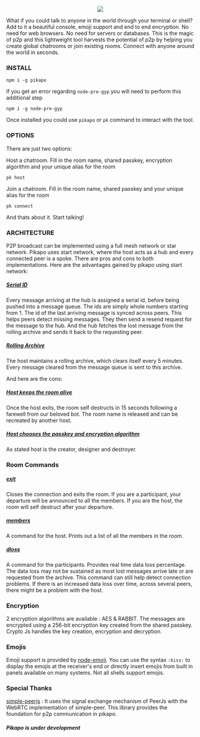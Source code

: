 <p align="center"> <img src="https://raw.githubusercontent.com/zaygozi/pikapo/master/pikapo-logo.png"> </p>

What if you could talk to anyone in the world through your terminal or shell? Add to it a beautiful console, emoji support and end to end encryption. No need for web browsers. No need for servers or databases. This is the magic of p2p and this lightweight tool harvests the potential of p2p by helping you create global chatrooms or join existing rooms. Connect with anyone around the world in seconds.

### INSTALL

```
npm i -g pikapo
```

If you get an error regarding ```node-pre-gyp``` you will need to perform this additional step

```
npm i -g node-pre-gyp
```

Once installed you could use ```pikapo``` or ```pk``` command to interact with the tool.

### OPTIONS

There are just two options:

Host a chatroom. Fill in the room name, shared passkey, encryption algorithm and your unique alias for the room
```
pk host
```

Join a chatroom. Fill in the room name, shared passkey and your unique alias for the room
```
pk connect
```

And thats about it. Start talking!

### ARCHITECTURE

P2P broadcast can be implemented using a full mesh network or star network. Pikapo uses start network, where the host acts as a hub and every connected peer is a spoke. There are pros and cons to both implementations. Here are the advantages gained by pikapo using start network:

##### <ins>Serial ID</ins>
Every message arriving at the hub is assigned a serial id, before being pushed into a message queue. The ids are simply whole numbers starting from 1. The id of the last arriving message is synced across peers. This helps peers detect missing messages. They then send a resend request for the message to the hub. And the hub fetches the lost message from the rolling archive and sends it back to the requesting peer.

##### <ins>Rolling Archive</ins>
The host maintains a rolling archive, which clears itself every 5 minutes. Every message cleared from the message queue is sent to this archive.

And here are the cons:

##### <ins>Host keeps the room alive</ins>
Once the host exits, the room self destructs in 15 seconds following a farewell from our beloved bot. The room name is released and can be recreated by another host.

##### <ins>Host chooses the passkey and encryption algorithm</ins>
As stated host is the creator, designer and destroyer.

### Room Commands

##### <ins>exit</ins>
Closes the connection and exits the room. If you are a participant, your departure will be announced to all the members. If you are the host, the room will self destruct after your departure.

##### <ins>members</ins>
A command for the host. Prints out a list of all the members in the room.

##### <ins>dloss</ins>
A command for the participants. Provides real time data loss percentage. The data loss may not be sustained as most lost messages arrive late or are requested from the archive. This command can still help detect connection problems. If there is an increased data loss over time, across several peers, there might be a problem with the host.

### Encryption

2 encryption algorithms are available : AES & RABBIT. The messages are encrypted using a 256-bit encryption key created from the shared passkey. Crypto Js handles the key creation, encryption and decryption.

### Emojis

Emoji support is provided by [node-emoji](https://github.com/omnidan/node-emoji). You can use the syntax ```:kiss:``` to display the emojis at the receiver's end or directly insert emojis from built in panels available on many systems. Not all shells support emojis.

### Special Thanks

[simple-peerjs](https://github.com/nickcis/simple-peerjs) : It uses the signal exchange mechanism of PeerJs with the WebRTC implementation of simple-peer. This library provides the foundation for p2p communication in pikapo.

##### Pikapo is under development

